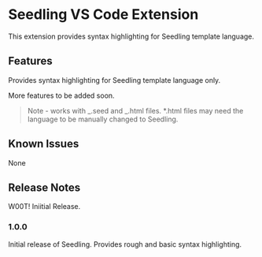 # Seedling VS Code Extension

This extension provides syntax highlighting for Seedling template language.

## Features

Provides syntax highlighting for Seedling template language only.

More features to be added soon.

> Note - works with _.seed and _.html files. \*.html files may need the language to be manually changed to Seedling.

## Known Issues

None

## Release Notes

W00T! Iniitial Release.

### 1.0.0

Initial release of Seedling. Provides rough and basic syntax highlighting.
